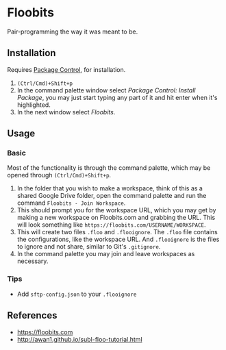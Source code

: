 # Floobits
Pair-programming the way it was meant to be.

## Installation
Requires [Package Control](https://github.com/MaxOSmith/eg/sublime/README.md), for installation. 

1. `(Ctrl/Cmd)+Shift+p`
2. In the command palette window select *Package Control: Install Package*, you may just start typing any part of it and hit enter when it's highlighted.
3. In the next window select *Floobits*.

## Usage

### Basic
Most of the functionality is through the command palette, which may be opened through `(Ctrl/Cmd)+Shift+p`. 

1. In the folder that you wish to make a workspace, think of this as a shared Google Drive folder, open the command palette and run the command `Floobits - Join Workspace`. 
2. This should prompt you for the workspace URL, which you may get by making a new workspace on Floobits.com and grabbing the URL. This will look something like `https://floobits.com/USERNAME/WORKSPACE`.
3. This will create two files `.floo` and `.flooignore`. The `.floo` file contains the configurations, like the workspace URL. And `.flooignore` is the files to ignore and not share, similar to Git's `.gitignore`. 
4. In the command palette you may join and leave workspaces as necessary. 

### Tips
- Add `sftp-config.json` to your `.flooignore`


## References
- https://floobits.com
- http://awan1.github.io/subl-floo-tutorial.html
